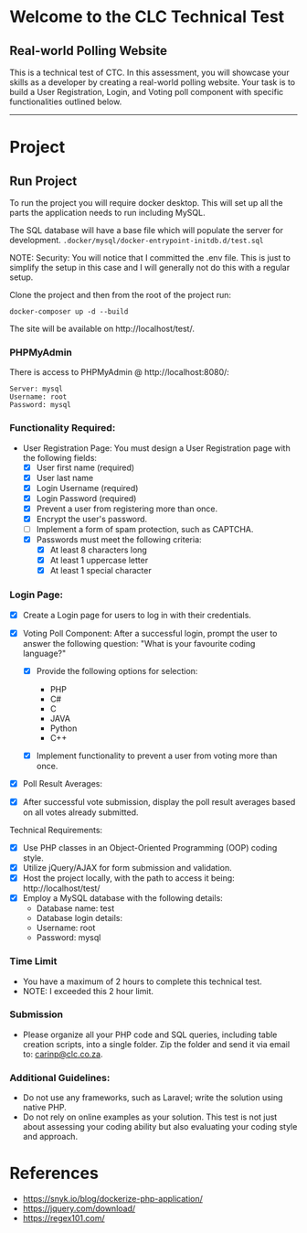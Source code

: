 # Welcome to the CLC Technical Test

## Real-world Polling Website

This is a technical test of CTC. In this assessment, you will showcase your skills as a developer by creating a real-world polling website. Your task is
to build a User Registration, Login, and Voting poll component with specific functionalities outlined below.

---

# Project

## Run Project

To run the project you will require docker desktop. This will set up all
the parts the application needs to run including MySQL.

The SQL database will have a base file which will populate the server for development.
`.docker/mysql/docker-entrypoint-initdb.d/test.sql`

NOTE: Security: You will notice that I committed the .env file. This is just 
to simplify the setup in this case and I will generally not do this with 
a regular setup.

Clone the project and then from the root of the project run:

```shell
docker-composer up -d --build
```

The site will be available on http://localhost/test/.

### PHPMyAdmin

There is access to PHPMyAdmin @ http://localhost:8080/:

```text
Server: mysql
Username: root
Password: mysql
```

### Functionality Required:

- User Registration Page: You must design a User Registration page with the following fields:
    - [x] User first name (required)
    - [x] User last name
    - [x] Login Username (required)
    - [x] Login Password (required)
    - [x] Prevent a user from registering more than once.
    - [x] Encrypt the user's password.
    - [ ] Implement a form of spam protection, such as CAPTCHA.
    - [x] Passwords must meet the following criteria:
        - [x] At least 8 characters long
        - [x] At least 1 uppercase letter
        - [x] At least 1 special character

### Login Page:

- [x] Create a Login page for users to log in with their credentials.

- [x] Voting Poll Component: After a successful login, prompt the user to answer the following question: "What is your
  favourite coding language?"
    - [X] Provide the following options for selection:
        - PHP
        - C#
        - C
        - JAVA
        - Python
        - C++

    - [X] Implement functionality to prevent a user from voting more than once.

- [x] Poll Result Averages:

- [x] After successful vote submission, display the poll result averages based on all votes already submitted.

Technical Requirements:

- [x] Use PHP classes in an Object-Oriented Programming (OOP) coding style.
- [x] Utilize jQuery/AJAX for form submission and validation.
- [x] Host the project locally, with the path to access it being: http://localhost/test/
- [x] Employ a MySQL database with the following details:
    - Database name: test
    - Database login details:
    - Username: root
    - Password: mysql

### Time Limit

- You have a maximum of 2 hours to complete this technical test.
- NOTE: I exceeded this 2 hour limit.

### Submission

- Please organize all your PHP code and SQL queries, including table creation scripts, into a single folder. Zip the
  folder and send it via email to: carinp@clc.co.za.

### Additional Guidelines:

- Do not use any frameworks, such as Laravel; write the solution using native PHP.
- Do not rely on online examples as your solution. This test is not just about assessing your coding ability but also
  evaluating your coding style and approach.

# References

- https://snyk.io/blog/dockerize-php-application/
- https://jquery.com/download/
- https://regex101.com/